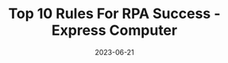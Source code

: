 ---
category:
- .nan
date: 2023-06-21
keyword_suggestion: ubuntu install docker
post_inspiration: https://www.expresscomputer.in/guest-blogs/top-10-rules-for-rpa-success/98934/
silot_terms: digital automation
title: Top 10 Rules For RPA Success - Express Computer
---